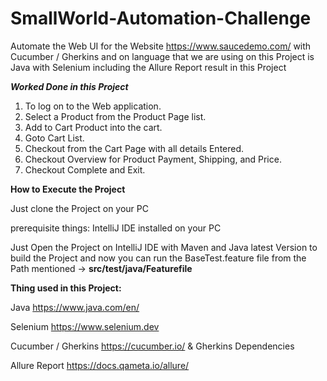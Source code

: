 # SmallWorld-Automation-Challenge

Automate the Web UI for the Website https://www.saucedemo.com/ with Cucumber / Gherkins and on language that we are using on this Project is Java with Selenium including the Allure Report result in this Project

**_Worked Done in this Project_** 
1. To log on to the Web application.
2. Select a Product from the Product Page list.
3. Add to Cart Product into the cart.
4. Goto Cart List.
5. Checkout from the Cart Page with all details Entered.
6. Checkout Overview for Product Payment, Shipping, and Price.
7. Checkout Complete and Exit. 

**How to Execute the Project**

Just clone the Project on your PC 

prerequisite things: IntelliJ IDE installed on your PC 

Just Open the Project on IntelliJ IDE with Maven and Java latest Version to build the Project and now you can run the BaseTest.feature file from the Path mentioned -> **src/test/java/Featurefile** 

**Thing used in this Project:**

Java https://www.java.com/en/ 

Selenium https://www.selenium.dev 

Cucumber / Gherkins https://cucumber.io/ & Gherkins Dependencies

Allure Report https://docs.qameta.io/allure/ 
